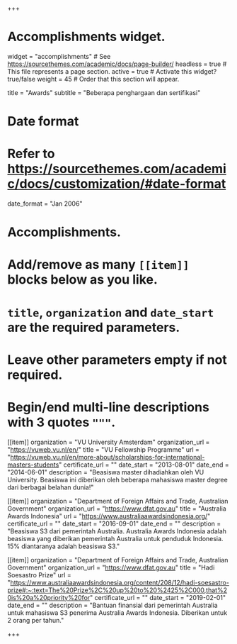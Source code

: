 +++
# Accomplishments widget.
widget = "accomplishments"  # See https://sourcethemes.com/academic/docs/page-builder/
headless = true  # This file represents a page section.
active = true  # Activate this widget? true/false
weight = 45  # Order that this section will appear.

title = "Awards"
subtitle = "Beberapa penghargaan dan sertifikasi"

# Date format
#   Refer to https://sourcethemes.com/academic/docs/customization/#date-format
date_format = "Jan 2006"

# Accomplishments.
#   Add/remove as many `[[item]]` blocks below as you like.
#   `title`, `organization` and `date_start` are the required parameters.
#   Leave other parameters empty if not required.
#   Begin/end multi-line descriptions with 3 quotes `"""`.

[[item]]
  organization = "VU University Amsterdam"
  organization_url = "https://vuweb.vu.nl/en/"
  title = "VU Fellowship Programme"
  url = "https://vuweb.vu.nl/en/more-about/scholarships-for-international-masters-students"
  certificate_url = ""
  date_start = "2013-08-01"
  date_end = "2014-06-01"
  description = "Beasiswa master dihadiahkan oleh VU University. Beasiswa ini diberikan oleh beberapa mahasiswa master degree dari berbagai belahan dunia!"

[[item]]
  organization = "Department of Foreign Affairs and Trade, Australian Government"
  organization_url = "https://www.dfat.gov.au"
  title = "Australia Awards Indonesia"
  url = "https://www.australiaawardsindonesia.org/"
  certificate_url = ""
  date_start = "2016-09-01"
  date_end = ""
  description = "Beasiswa S3 dari pemerintah Australia. Australia Awards Indonesia adalah beasiswa yang diberikan pemerintah Australia untuk penduduk Indonesia. 15% diantaranya adalah beasiswa S3."
  
[[item]]
  organization = "Department of Foreign Affairs and Trade, Australian Government"
  organization_url = "https://www.dfat.gov.au"
  title = "Hadi Soesastro Prize"
  url = "https://www.australiaawardsindonesia.org/content/208/12/hadi-soesastro-prize#:~:text=The%20Prize%2C%20up%20to%20%2425%2C000,that%20is%20a%20priority%20for"
  certificate_url = ""
  date_start = "2019-02-01"
  date_end = ""
  description = "Bantuan finansial dari pemerintah Australia untuk mahasiswa S3 penerima Australia Awards Indonesia. Diberikan untuk 2 orang per tahun."

+++
